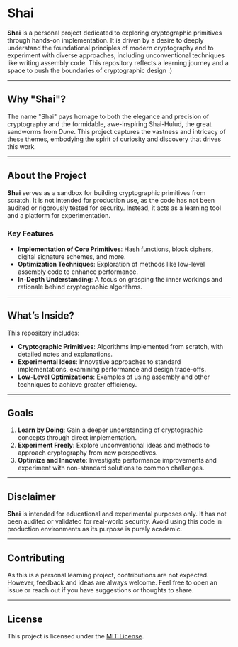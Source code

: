 # Shai

**Shai** is a personal project dedicated to exploring cryptographic primitives through hands-on implementation. It is driven by a desire to deeply understand the foundational principles of modern cryptography and to experiment with diverse approaches, including unconventional techniques like writing assembly code. This repository reflects a learning journey and a space to push the boundaries of cryptographic design :)

---

## Why "Shai"?
The name "Shai" pays homage to both the elegance and precision of cryptography and the formidable, awe-inspiring Shai-Hulud, the great sandworms from *Dune*. This project captures the vastness and intricacy of these themes, embodying the spirit of curiosity and discovery that drives this work.

---

## About the Project
**Shai** serves as a sandbox for building cryptographic primitives from scratch. It is not intended for production use, as the code has not been audited or rigorously tested for security. Instead, it acts as a learning tool and a platform for experimentation.

### Key Features
- **Implementation of Core Primitives**: Hash functions, block ciphers, digital signature schemes, and more.
- **Optimization Techniques**: Exploration of methods like low-level assembly code to enhance performance.
- **In-Depth Understanding**: A focus on grasping the inner workings and rationale behind cryptographic algorithms.

---

## What’s Inside?
This repository includes:
- **Cryptographic Primitives**: Algorithms implemented from scratch, with detailed notes and explanations.
- **Experimental Ideas**: Innovative approaches to standard implementations, examining performance and design trade-offs.
- **Low-Level Optimizations**: Examples of using assembly and other techniques to achieve greater efficiency.

---

## Goals
1. **Learn by Doing**: Gain a deeper understanding of cryptographic concepts through direct implementation.
2. **Experiment Freely**: Explore unconventional ideas and methods to approach cryptography from new perspectives.
3. **Optimize and Innovate**: Investigate performance improvements and experiment with non-standard solutions to common challenges.

---

## Disclaimer
**Shai** is intended for educational and experimental purposes only. It has not been audited or validated for real-world security. Avoid using this code in production environments as its purpose is purely academic.

---

## Contributing
As this is a personal learning project, contributions are not expected. However, feedback and ideas are always welcome. Feel free to open an issue or reach out if you have suggestions or thoughts to share.

---

## License
This project is licensed under the [MIT License](./LICENSE).

